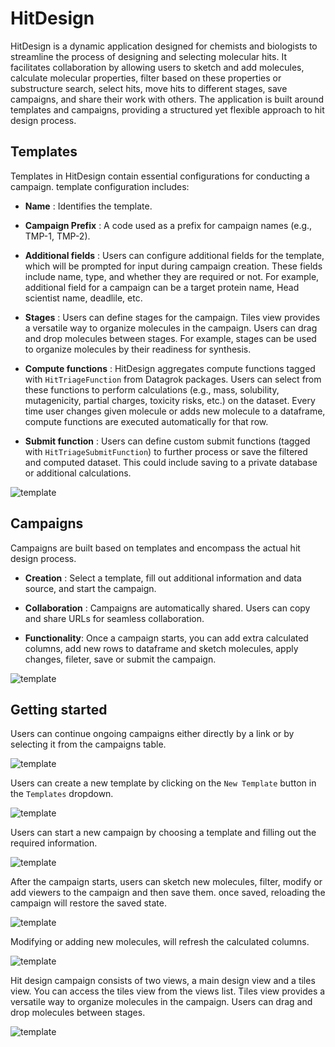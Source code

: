 # HitDesign

HitDesign is a dynamic application designed for chemists and biologists to streamline the process of designing and selecting molecular hits. It facilitates collaboration by allowing users to sketch and add molecules, calculate molecular properties, filter based on these properties or substructure search, select hits, move hits to different stages, save campaigns, and share their work with others. The application is built around templates and campaigns, providing a structured yet flexible approach to hit design process.

## Templates

Templates in HitDesign contain essential configurations for conducting a campaign. template configuration includes:

- **Name** : Identifies the template.

- **Campaign Prefix** : A code used as a prefix for campaign names (e.g., TMP-1, TMP-2).

- **Additional fields** : Users can configure additional fields for the template, which will be prompted for input during campaign creation. These fields include name, type, and whether they are required or not. For example, additional field for a campaign can be a target protein name, Head scientist name, deadlile, etc.

- **Stages** : Users can define stages for the campaign. Tiles view provides a versatile way to organize molecules in the campaign. Users can drag and drop molecules between stages. For example, stages can be used to organize molecules by their readiness for synthesis.

- **Compute functions** : HitDesign aggregates compute functions tagged with `HitTriageFunction` from Datagrok packages. Users can select from these functions to perform calculations (e.g., mass, solubility, mutagenicity, partial charges, toxicity risks, etc.) on the dataset.
Every time user changes given molecule or adds new molecule to a dataframe, compute functions are executed automatically for that row.

- **Submit function** : Users can define custom submit functions (tagged with `HitTriageSubmitFunction`) to further process or save the filtered and computed dataset. This could include saving to a private database or additional calculations.

![template](https://datagrok.ai/help/uploads/hittriage/files/images/template-HD.png)

## Campaigns

Campaigns are built based on templates and encompass the actual hit design process.

- **Creation** : Select a template, fill out additional information and data source, and start the campaign.

- **Collaboration** : Campaigns are automatically shared. Users can copy and share URLs for seamless collaboration.

- **Functionality**: Once a campaign starts, you can add extra calculated columns, add new rows to dataframe and sketch molecules, apply changes, fileter, save or submit the campaign.

![template](https://datagrok.ai/help/uploads/hittriage/files/images/campaign-HD.png)

## Getting started

Users can continue ongoing campaigns either directly by a link or by selecting it from the campaigns table.

![template](https://datagrok.ai/help/uploads/hittriage/files/images/HT_Continue_campaign.gif)

Users can create a new template by clicking on the `New Template` button in the `Templates` dropdown.

![template](https://datagrok.ai/help/uploads/hittriage/files/images/HT_create_template.gif)

Users can start a new campaign by choosing a template and filling out the required information. 

![template](https://datagrok.ai/help/uploads/hittriage/files/images/HT_create_campaign.gif)

After the campaign starts, users can sketch new molecules, filter, modify or add viewers to the campaign and then save them. once saved, reloading the campaign will restore the saved state.

![template](https://datagrok.ai/help/uploads/hittriage/files/images/HT_save_campaign.gif)

Modifying or adding new molecules, will refresh the calculated columns.

![template](https://datagrok.ai/help/uploads/hittriage/files/images/HT_save_campaign.gif)

Hit design campaign consists of two views, a main design view and a tiles view. You can access the tiles view from the views list. Tiles view provides a versatile way to organize molecules in the campaign. Users can drag and drop molecules between stages.

![template](https://datagrok.ai/help/uploads/hittriage/files/images/HT_save_campaign.gif)